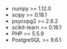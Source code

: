 <!-- dependencies.md -->

* numpy >= 1.12.0
* scipy >= 0.18.1
* psycopg2 >= 2.6.2
* scikit-learn >= 0.18.1
* PHP >= 5.5.9
* PostgreSQL >= 9.6.1

